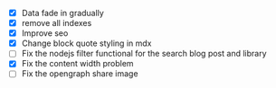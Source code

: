 - [x] Data fade in gradually
- [x] remove all indexes
- [x] Improve seo
- [x] Change block quote styling in mdx
- [ ] Fix the nodejs filter functional for the search blog post and library
- [x] Fix the content width problem
- [ ] Fix the opengraph share image